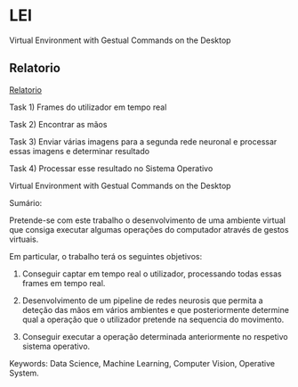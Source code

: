 # LEI
Virtual Environment with Gestual Commands on the Desktop

## Relatorio
[Relatorio](https://www.overleaf.com/8817112827nkrhbydjqgyf)


Task 1) Frames do utilizador em tempo real

Task 2) Encontrar as mãos

Task 3) Enviar várias imagens para a segunda rede neuronal e processar essas imagens e determinar resultado

Task 4) Processar esse resultado no Sistema Operativo



Virtual Environment with Gestual Commands on the Desktop

Sumário:
	
Pretende-se com este trabalho o desenvolvimento de uma ambiente virtual que consiga executar algumas operações do computador através de gestos virtuais.


Em particular, o trabalho terá os seguintes
objetivos: 

1) Conseguir captar em tempo real o utilizador, processando todas essas frames em tempo real.

2) Desenvolvimento de um pipeline de redes neurosis que permita a deteção das mãos em vários ambientes e que posteriormente determine qual a operação que o utilizador pretende na sequencia do movimento.

4) Conseguir executar a operação determinada anteriormente no respetivo sistema operativo.

Keywords: Data Science, Machine Learning, Computer Vision, Operative System.
